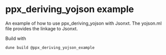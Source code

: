 # ppx\_deriving\_yojson example

An example of how to use ppx\_deriving\_yojson with Jsonxt. The yojson.ml
file provides the linkage to Jsonxt.

Build with
```
dune build @ppx_deriving_yojson_example
```
